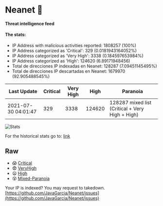 # Neanet :hocho:
#### Threat intelligence feed
#### The stats:

- IP Address with malicious activities reported: 1808257 (100%)
- IP Address categorized as 'Critical':  329 (0.0181943164052%)
- IP Address categorized as 'Very High':  3338 (0.184597653984%)
- IP Address categorized as 'High':  124620 (6.89171948456)
- Total de direcciones IP indexadas en Neanet:  128287 (7.09451145495%)
- Total de direcciones IP descartadas en Neanet:  1679970 (92.905488545%)

| Last Update | Critical | Very High | High | Paranoia |
| --- | --- | --- | --- | --- |
| 2021-07-30 04:01:47 | 329 | 3338 | 124620 | 128287 mixed list (Critical + Very High + High)|

![Stats](https://docs.google.com/spreadsheets/d/e/2PACX-1vSnaNMIXVabIpDJjufMlzH7poXnshF3mgd8Is1g9ytUEzVsP5my4Trn8f-xkoLLQ38xpL3HtmUexLo6/pubchart?oid=501124687&format=image)

For the historical stats go to: [link](/stats.csv)
## Raw
- :scream: [Critical](https://raw.githubusercontent.com/JavaGarcia/Neanet/master/blacklists/neanet_critical.txt)
- :fearful: [VeryHigh](https://raw.githubusercontent.com/JavaGarcia/Neanet/master/blacklists/neanet_veryHigh.txtt)
- :frowning: [High](https://raw.githubusercontent.com/JavaGarcia/Neanet/master/blacklists/neanet_high.txt)
- :dizzy_face: [Mixed-Paranoia](https://raw.githubusercontent.com/JavaGarcia/Neanet/master/blacklists/neanet_all.txt)


Your IP is indexed? You may request to takedown. [https://github.com/JavaGarcia/Neanet/issues](https://github.com/JavaGarcia/Neanet/issues)
















































































































































































































































































































































































































































































































































































































































































































































































































































































































































































































































































































































































































































































































































































































































































































































































































































































































































































































































































































































































































































































































































































































































































































































































































































































































































































































































































































































































































































































































































































































































































































































































































































































































































































































































































































































































































































































































































































































































































































































































































































































































































































































































































































































































































































































































































































































































































































































































































































































































































































































































































































































































































































































































































































































































































































































































































































































































































































































































































































































































































































































































































































































































































































































































































































































































































































































































































































































































































































































































































































































































































































































































































































































































































































































































































































































































































































































































































































































































































































































































































































































